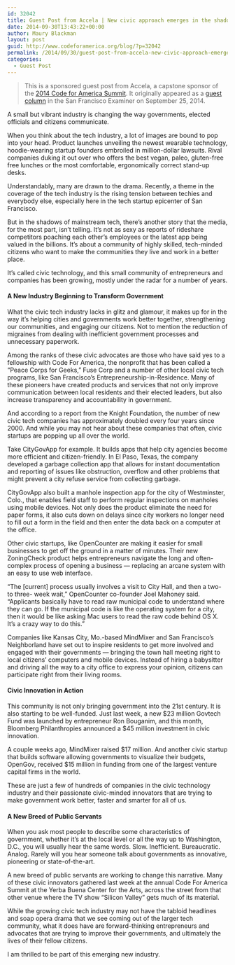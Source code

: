 ```yaml
---
id: 32042
title: Guest Post from Accela | New civic approach emerges in the shadows of Twitter
date: 2014-09-30T13:43:22+00:00
author: Maury Blackman
layout: post
guid: http://www.codeforamerica.org/blog/?p=32042
permalink: /2014/09/30/guest-post-from-accela-new-civic-approach-emerges-in-the-shadows-of-twitter/
categories:
  - Guest Post
---
```

> This is a sponsored guest post from Accela, a capstone sponsor of the [2014 Code for America Summit](http://cfasummit.org). It originally appeared as a [guest column](http://www.sfexaminer.com/sanfrancisco/new-civic-approach-emerges-in-the-shadows-of-twitter/Content?oid=2907155) in the San Francisco Examiner on September 25, 2014.

A small but vibrant industry is changing the way governments, elected officials and citizens communicate.

When you think about the tech industry, a lot of images are bound to pop into your head. Product launches unveiling the newest wearable technology, hoodie-wearing startup founders embroiled in million-dollar lawsuits. Rival companies duking it out over who offers the best vegan, paleo, gluten-free free lunches or the most comfortable, ergonomically correct stand-up desks.

Understandably, many are drawn to the drama. Recently, a theme in the coverage of the tech industry is the rising tension between techies and everybody else, especially here in the tech startup epicenter of San Francisco.

But in the shadows of mainstream tech, there&#8217;s another story that the media, for the most part, isn&#8217;t telling. It&#8217;s not as sexy as reports of rideshare competitors poaching each other&#8217;s employees or the latest app being valued in the billions. It&#8217;s about a community of highly skilled, tech-minded citizens who want to make the communities they live and work in a better place.

It&#8217;s called civic technology, and this small community of entrepreneurs and companies has been growing, mostly under the radar for a number of years.

#### **A New Industry Beginning to Transform Government**

What the civic tech industry lacks in glitz and glamour, it makes up for in the way it&#8217;s helping cities and governments work better together, strengthening our communities, and engaging our citizens. Not to mention the reduction of migraines from dealing with inefficient government processes and unnecessary paperwork.

Among the ranks of these civic advocates are those who have said yes to a fellowship with Code For America, the nonprofit that has been called a &#8220;Peace Corps for Geeks,&#8221; Fuse Corp and a number of other local civic tech programs, like San Francisco&#8217;s Entrepreneurship-in-Residence. Many of these pioneers have created products and services that not only improve communication between local residents and their elected leaders, but also increase transparency and accountability in government.

And according to a report from the Knight Foundation, the number of new civic tech companies has approximately doubled every four years since 2000. And while you may not hear about these companies that often, civic startups are popping up all over the world.

Take CityGovApp for example. It builds apps that help city agencies become more efficient and citizen-friendly. In El Paso, Texas, the company developed a garbage collection app that allows for instant documentation and reporting of issues like obstruction, overflow and other problems that might prevent a city refuse service from collecting garbage.

CityGovApp also built a manhole inspection app for the city of Westminster, Colo., that enables field staff to perform regular inspections on manholes using mobile devices. Not only does the product eliminate the need for paper forms, it also cuts down on delays since city workers no longer need to fill out a form in the field and then enter the data back on a computer at the office.

Other civic startups, like OpenCounter are making it easier for small businesses to get off the ground in a matter of minutes. Their new ZoningCheck product helps entrepreneurs navigate the long and often-complex process of opening a business &#8212; replacing an arcane system with an easy to use web interface.

&#8220;The [current] process usually involves a visit to City Hall, and then a two- to three- week wait,&#8221; OpenCounter co-founder Joel Mahoney said. &#8220;Applicants basically have to read raw municipal code to understand where they can go. If the municipal code is like the operating system for a city, then it would be like asking Mac users to read the raw code behind OS X. It&#8217;s a crazy way to do this.&#8221;

Companies like Kansas City, Mo.-based MindMixer and San Francisco&#8217;s Neighborland have set out to inspire residents to get more involved and engaged with their governments &#8212; bringing the town hall meeting right to local citizens&#8217; computers and mobile devices. Instead of hiring a babysitter and driving all the way to a city office to express your opinion, citizens can participate right from their living rooms.

#### **Civic Innovation in Action**

This community is not only bringing government into the 21st century. It is also starting to be well-funded. Just last week, a new $23 million Govtech Fund was launched by entrepreneur Ron Bouganim, and this month, Bloomberg Philanthropies announced a $45 million investment in civic innovation.

A couple weeks ago, MindMixer raised $17 million. And another civic startup that builds software allowing governments to visualize their budgets, OpenGov, received $15 million in funding from one of the largest venture capital firms in the world.

These are just a few of hundreds of companies in the civic technology industry and their passionate civic-minded innovators that are trying to make government work better, faster and smarter for all of us.

#### **A New Breed of Public Servants**

When you ask most people to describe some characteristics of government, whether it&#8217;s at the local level or all the way up to Washington, D.C., you will usually hear the same words. Slow. Inefficient. Bureaucratic. Analog. Rarely will you hear someone talk about governments as innovative, pioneering or state-of-the-art.

A new breed of public servants are working to change this narrative. Many of these civic innovators gathered last week at the annual Code For America Summit at the Yerba Buena Center for the Arts, across the street from that other venue where the TV show &#8220;Silicon Valley&#8221; gets much of its material.

While the growing civic tech industry may not have the tabloid headlines and soap opera drama that we see coming out of the larger tech community, what it does have are forward-thinking entrepreneurs and advocates that are trying to improve their governments, and ultimately the lives of their fellow citizens.

I am thrilled to be part of this emerging new industry.